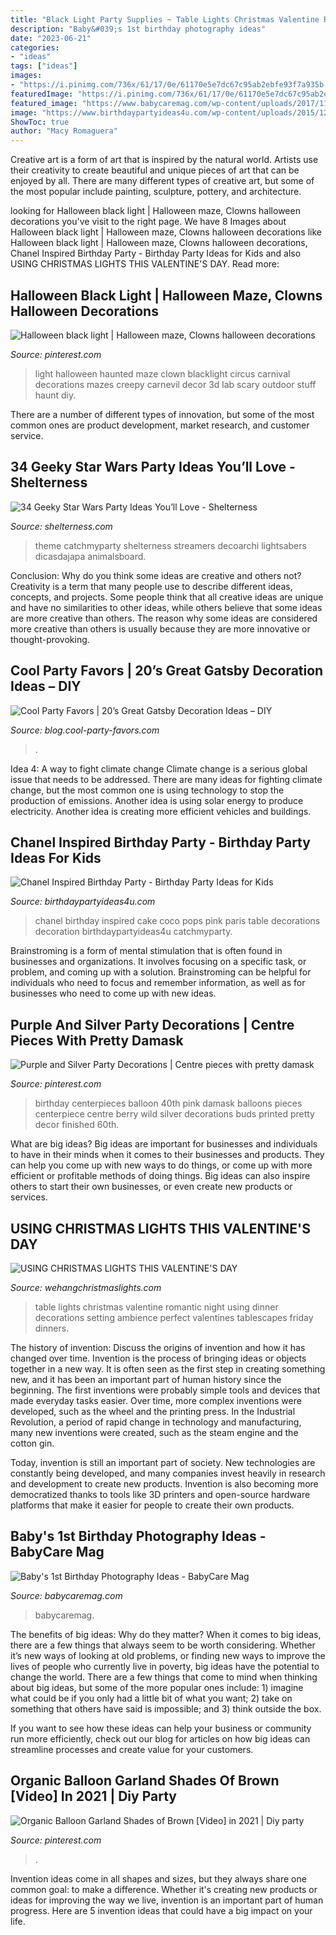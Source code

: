 ```yaml
---
title: "Black Light Party Supplies ~ Table Lights Christmas Valentine Romantic Night Using Dinner Decorations Setting Ambience Perfect Valentines Tablescapes Friday Dinners"
description: "Baby&#039;s 1st birthday photography ideas"
date: "2023-06-21"
categories:
- "ideas"
tags: ["ideas"]
images:
- "https://i.pinimg.com/736x/61/17/0e/61170e5e7dc67c95ab2ebfe93f7a935b.jpg"
featuredImage: "https://i.pinimg.com/736x/61/17/0e/61170e5e7dc67c95ab2ebfe93f7a935b.jpg"
featured_image: "https://www.babycaremag.com/wp-content/uploads/2017/11/60df89d85ac4eabb6528322c9fdb0660.jpg"
image: "https://www.birthdaypartyideas4u.com/wp-content/uploads/2015/12/COCO-Chanel-inspired-birthday-party-cake-pops-550x733.jpg"
ShowToc: true
author: "Macy Romaguera"
---
```



Creative art is a form of art that is inspired by the natural world. Artists use their creativity to create beautiful and unique pieces of art that can be enjoyed by all. There are many different types of creative art, but some of the most popular include painting, sculpture, pottery, and architecture.

	

		
looking for Halloween black light | Halloween maze, Clowns halloween decorations you've visit to the right page. We have 8 Images about Halloween black light | Halloween maze, Clowns halloween decorations like Halloween black light | Halloween maze, Clowns halloween decorations, Chanel Inspired Birthday Party - Birthday Party Ideas for Kids and also USING CHRISTMAS LIGHTS THIS VALENTINE&#039;S DAY. Read more:
		
    
## Halloween Black Light | Halloween Maze, Clowns Halloween Decorations

<img loading=lazy src="https://i.pinimg.com/736x/36/aa/be/36aabedd745a0a5d27a41db1f2042a9f.jpg" onerror="this.onerror=null;this.src='https://tse4.mm.bing.net/th?id=OIP.9klknFAmn1XbYx-quHp2VAHaJ4&amp;pid=15.1';" alt="Halloween black light | Halloween maze, Clowns halloween decorations">

_Source: pinterest.com_

>light halloween haunted maze clown blacklight circus carnival decorations mazes creepy carnevil decor 3d lab scary outdoor stuff haunt diy. 

	

There are a number of different types of innovation, but some of the most common ones are product development, market research, and customer service.

    
## 34 Geeky Star Wars Party Ideas You’ll Love - Shelterness

<img loading=lazy src="https://i.shelterness.com/2016/10/05-birthday-dessert-table-in-black.jpg" onerror="this.onerror=null;this.src='https://tse4.mm.bing.net/th?id=OIP.xO86ZsJu7Wnl9cDHtCq5GAHaNJ&amp;pid=15.1';" alt="34 Geeky Star Wars Party Ideas You’ll Love - Shelterness">

_Source: shelterness.com_

>theme catchmyparty shelterness streamers decoarchi lightsabers dicasdajapa animalsboard. 

	

Conclusion: Why do you think some ideas are creative and others not?
Creativity is a term that many people use to describe different ideas, concepts, and projects. Some people think that all creative ideas are unique and have no similarities to other ideas, while others believe that some ideas are more creative than others. The reason why some ideas are considered more creative than others is usually because they are more innovative or thought-provoking.

    
## Cool Party Favors | 20’s Great Gatsby Decoration Ideas – DIY

<img loading=lazy src="https://blog.cool-party-favors.com/wp-content/uploads/2020/02/80877250_2809921249046851_2815546479245000704_n.jpg" onerror="this.onerror=null;this.src='https://tse2.mm.bing.net/th?id=OIP.nfujFd5hGhTXfsOIlPKyugHaJ4&amp;pid=15.1';" alt="Cool Party Favors | 20’s Great Gatsby Decoration Ideas – DIY">

_Source: blog.cool-party-favors.com_

>. 

	

Idea 4: A way to fight climate change
Climate change is a serious global issue that needs to be addressed. There are many ideas for fighting climate change, but the most common one is using technology to stop the production of emissions. Another idea is using solar energy to produce electricity. Another idea is creating more efficient vehicles and buildings.

    
## Chanel Inspired Birthday Party - Birthday Party Ideas For Kids

<img loading=lazy src="https://www.birthdaypartyideas4u.com/wp-content/uploads/2015/12/COCO-Chanel-inspired-birthday-party-cake-pops-550x733.jpg" onerror="this.onerror=null;this.src='https://tse4.mm.bing.net/th?id=OIP.fS_yuumm0amrrG1AcdOl2gHaJ3&amp;pid=15.1';" alt="Chanel Inspired Birthday Party - Birthday Party Ideas for Kids">

_Source: birthdaypartyideas4u.com_

>chanel birthday inspired cake coco pops pink paris table decorations decoration birthdaypartyideas4u catchmyparty. 

	

Brainstroming is a form of mental stimulation that is often found in businesses and organizations. It involves focusing on a specific task, or problem, and coming up with a solution. Brainstroming can be helpful for individuals who need to focus and remember information, as well as for businesses who need to come up with new ideas.

    
## Purple And Silver Party Decorations | Centre Pieces With Pretty Damask

<img loading=lazy src="https://i.pinimg.com/736x/a8/97/8a/a8978a30bdc33d42a0503af05d48402b--th-birthday-centerpieces-black-centerpieces.jpg" onerror="this.onerror=null;this.src='https://tse2.mm.bing.net/th?id=OIP.bLgqQ3ux9ubE8TESflhhVQHaJ3&amp;pid=15.1';" alt="Purple and Silver Party Decorations | Centre pieces with pretty damask">

_Source: pinterest.com_

>birthday centerpieces balloon 40th pink damask balloons pieces centerpiece centre berry wild silver decorations buds printed pretty decor finished 60th. 

	

What are big ideas?
Big ideas are important for businesses and individuals to have in their minds when it comes to their businesses and products. They can help you come up with new ways to do things, or come up with more efficient or profitable methods of doing things. Big ideas can also inspire others to start their own businesses, or even create new products or services.

    
## USING CHRISTMAS LIGHTS THIS VALENTINE&#039;S DAY

<img loading=lazy src="https://www.wehangchristmaslights.com/my-content/uploads/2016/02/table_22.jpg" onerror="this.onerror=null;this.src='https://tse2.mm.bing.net/th?id=OIP.9QdUkhVyhFIJWGELUF2rvAHaE7&amp;pid=15.1';" alt="USING CHRISTMAS LIGHTS THIS VALENTINE&#039;S DAY">

_Source: wehangchristmaslights.com_

>table lights christmas valentine romantic night using dinner decorations setting ambience perfect valentines tablescapes friday dinners. 

	

The history of invention: Discuss the origins of invention and how it has changed over time.
Invention is the process of bringing ideas or objects together in a new way. It is often seen as the first step in creating something new, and it has been an important part of human history since the beginning.
The first inventions were probably simple tools and devices that made everyday tasks easier. Over time, more complex inventions were developed, such as the wheel and the printing press. In the Industrial Revolution, a period of rapid change in technology and manufacturing, many new inventions were created, such as the steam engine and the cotton gin.

Today, invention is still an important part of society. New technologies are constantly being developed, and many companies invest heavily in research and development to create new products. Invention is also becoming more democratized thanks to tools like 3D printers and open-source hardware platforms that make it easier for people to create their own products.

    
## Baby&#039;s 1st Birthday Photography Ideas - BabyCare Mag

<img loading=lazy src="https://www.babycaremag.com/wp-content/uploads/2017/11/60df89d85ac4eabb6528322c9fdb0660.jpg" onerror="this.onerror=null;this.src='https://tse3.mm.bing.net/th?id=OIP.v5rCstDd55MgRcXQWX-IPAHaLH&amp;pid=15.1';" alt="Baby&#039;s 1st Birthday Photography Ideas - BabyCare Mag">

_Source: babycaremag.com_

>babycaremag. 

	

The benefits of big ideas: Why do they matter?
When it comes to big ideas, there are a few things that always seem to be worth considering. Whether it’s new ways of looking at old problems, or finding new ways to improve the lives of people who currently live in poverty, big ideas have the potential to change the world.
There are a few things that come to mind when thinking about big ideas, but some of the more popular ones include: 1) imagine what could be if you only had a little bit of what you want; 2) take on something that others have said is impossible; and 3) think outside the box.

If you want to see how these ideas can help your business or community run more efficiently, check out our blog for articles on how big ideas can streamline processes and create value for your customers.

    
## Organic Balloon Garland Shades Of Brown [Video] In 2021 | Diy Party

<img loading=lazy src="https://i.pinimg.com/736x/61/17/0e/61170e5e7dc67c95ab2ebfe93f7a935b.jpg" onerror="this.onerror=null;this.src='https://tse4.mm.bing.net/th?id=OIP.l9PSRoKuyKVktQGJ_HZf3gHaNK&amp;pid=15.1';" alt="Organic Balloon Garland Shades of Brown [Video] in 2021 | Diy party">

_Source: pinterest.com_

>. 

	

Invention ideas come in all shapes and sizes, but they always share one common goal: to make a difference. Whether it's creating new products or ideas for improving the way we live, invention is an important part of human progress. Here are 5 invention ideas that could have a big impact on your life.

